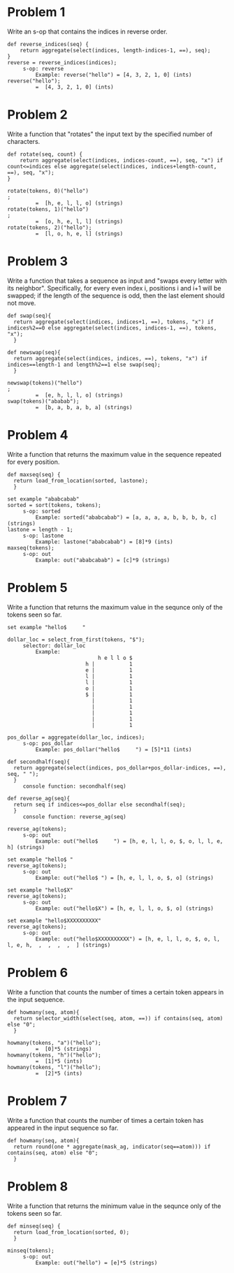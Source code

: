 # Problem 1
Write an s-op that contains the indices in reverse order.

```
def reverse_indices(seq) {
    return aggregate(select(indices, length-indices-1, ==), seq);
}
reverse = reverse_indices(indices);
     s-op: reverse
         Example: reverse("hello") = [4, 3, 2, 1, 0] (ints)
reverse("hello");
         =  [4, 3, 2, 1, 0] (ints)
```

# Problem 2
Write a function that "rotates" the input text by the specified number of characters.

```
def rotate(seq, count) {
    return aggregate(select(indices, indices-count, ==), seq, "x") if count<=indices else aggregate(select(indices, indices+length-count, ==), seq, "x");
}

rotate(tokens, 0)("hello")
;
         =  [h, e, l, l, o] (strings)
rotate(tokens, 1)("hello")
;
         =  [o, h, e, l, l] (strings)
rotate(tokens, 2)("hello");
         =  [l, o, h, e, l] (strings)
```

# Problem 3
Write a function that takes a sequence as input and "swaps every letter with its neighbor". Specifically, for every even index i, positions i and i+1 will be swapped; if the length of the sequence is odd, then the last element should not move.

```
def swap(seq){
  return aggregate(select(indices, indices+1, ==), tokens, "x") if indices%2==0 else aggregate(select(indices, indices-1, ==), tokens, "x");
  }

def newswap(seq){
  return aggregate(select(indices, indices, ==), tokens, "x") if indices==length-1 and length%2==1 else swap(seq);
  }

newswap(tokens)("hello")
;
         =  [e, h, l, l, o] (strings)
swap(tokens)("ababab");
         =  [b, a, b, a, b, a] (strings)
```

# Problem 4
Write a function that returns the maximum value in the sequence repeated for every position.

```
def maxseq(seq) {
  return load_from_location(sorted, lastone);
  }

set example "ababcabab"
sorted = sort(tokens, tokens);
     s-op: sorted
         Example: sorted("ababcabab") = [a, a, a, a, b, b, b, b, c] (strings)
lastone = length - 1;
     s-op: lastone
         Example: lastone("ababcabab") = [8]*9 (ints)
maxseq(tokens);
     s-op: out
         Example: out("ababcabab") = [c]*9 (strings)
```

# Problem 5
Write a function that returns the maximum value in the sequnce only of the tokens seen so far.

```
set example "hello$     "

dollar_loc = select_from_first(tokens, "$");
     selector: dollar_loc
         Example:
                             h e l l o $
                         h |           1
                         e |           1
                         l |           1
                         l |           1
                         o |           1
                         $ |           1
                           |           1
                           |           1
                           |           1
                           |           1
                           |           1

pos_dollar = aggregate(dollar_loc, indices);
     s-op: pos_dollar
         Example: pos_dollar("hello$     ") = [5]*11 (ints)

def secondhalf(seq){
  return aggregate(select(indices, pos_dollar+pos_dollar-indices, ==), seq, " ");
  }
     console function: secondhalf(seq)

def reverse_ag(seq){
  return seq if indices<=pos_dollar else secondhalf(seq);
  }
     console function: reverse_ag(seq)

reverse_ag(tokens);
     s-op: out
         Example: out("hello$     ") = [h, e, l, l, o, $, o, l, l, e, h] (strings)

set example "hello$ "
reverse_ag(tokens);
     s-op: out
         Example: out("hello$ ") = [h, e, l, l, o, $, o] (strings)

set example "hello$X"
reverse_ag(tokens);
     s-op: out
         Example: out("hello$X") = [h, e, l, l, o, $, o] (strings)

set example "hello$XXXXXXXXXX"
reverse_ag(tokens);
     s-op: out
         Example: out("hello$XXXXXXXXXX") = [h, e, l, l, o, $, o, l, l, e, h,  ,  ,  ,  ,  ] (strings)
```

# Problem 6
Write a function that counts the number of times a certain token appears in the input sequence.

```
def howmany(seq, atom){
  return selector_width(select(seq, atom, ==)) if contains(seq, atom) else "0";
  }

howmany(tokens, "a")("hello");
         =  [0]*5 (strings)
howmany(tokens, "h")("hello");
         =  [1]*5 (ints)
howmany(tokens, "l")("hello");
         =  [2]*5 (ints)
```

# Problem 7
Write a function that counts the number of times a certain token has appeared in the input sequence so far.

```
def howmany(seq, atom){
  return round(one * aggregate(mask_ag, indicator(seq==atom))) if contains(seq, atom) else "0";
  }
```

# Problem 8
Write a function that returns the minimum value in the sequnce only of the tokens seen so far.

```
def minseq(seq) {
  return load_from_location(sorted, 0);
  }

minseq(tokens);
     s-op: out
         Example: out("hello") = [e]*5 (strings)
```
